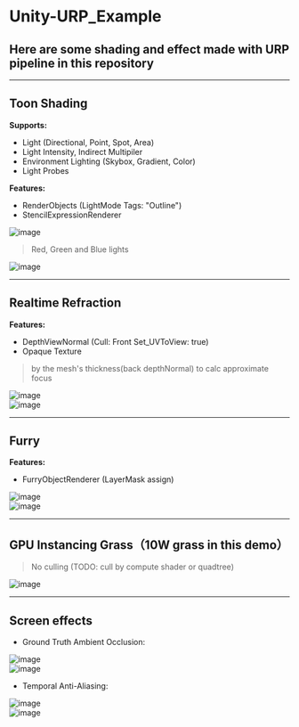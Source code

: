 # Unity-URP_Example
## Here are some shading and effect made with URP pipeline in this repository
****
## Toon Shading  
__Supports:__  
* Light (Directional, Point, Spot, Area)
* Light Intensity, Indirect Multipiler
* Environment Lighting (Skybox, Gradient, Color)
* Light Probes

__Features:__  
* RenderObjects (LightMode Tags: "Outline")
* StencilExpressionRenderer

![image](https://user-images.githubusercontent.com/71002504/161746235-2fff49bb-80e7-4857-bfec-94a28520b0e4.png)  

>Red, Green and Blue lights

![image](https://user-images.githubusercontent.com/71002504/161773804-9387bbba-42eb-406e-925f-aae5153f1480.png)  
****
## Realtime Refraction 
__Features:__  
* DepthViewNormal (Cull: Front   Set_UVToView: true)
* Opaque Texture

>by the mesh's thickness(back depthNormal) to calc approximate focus  

![image](https://user-images.githubusercontent.com/71002504/163524758-7c6c5691-315d-463c-b18a-cae3088d3098.png)  
![image](https://user-images.githubusercontent.com/71002504/161746389-0193f14b-baa4-439e-a5e0-e78f8524783d.png)  
****
## Furry  
__Features:__  
* FurryObjectRenderer (LayerMask assign)

![image](https://user-images.githubusercontent.com/71002504/161749112-e8899ceb-7579-4cd1-9f5c-860e669e47c6.png)  
![image](https://user-images.githubusercontent.com/71002504/161762997-d109b4bb-27b9-4b4f-8bde-06a312f994d5.png)  
****
## GPU Instancing Grass（10W grass in this demo）  
>No culling (TODO: cull by compute shader or quadtree)  

![image](https://user-images.githubusercontent.com/71002504/161763346-2fca316b-3a83-410e-ba36-ccf924ff6e55.png)  
****
## Screen effects
* Ground Truth Ambient Occlusion:

![image](https://user-images.githubusercontent.com/71002504/161788634-a8133e81-e844-401c-9286-9e7b55a7329a.png)  
![image](https://user-images.githubusercontent.com/71002504/161788883-9d05c1de-5ab9-4e4a-a1f4-2a08a50ddae9.png)  
* Temporal Anti-Aliasing:

![image](https://user-images.githubusercontent.com/71002504/161789750-a817ee84-571e-49bc-b490-1c66d40b2788.png)  
![image](https://user-images.githubusercontent.com/71002504/161789803-f8ef07b1-cac6-4f6a-9e05-cb1335263da2.png)  
